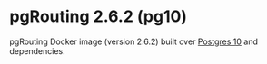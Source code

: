 # pgRouting 2.6.2 (pg10)

pgRouting Docker image (version 2.6.2) built over [Postgres 10](https://hub.docker.com/_/postgres) and dependencies.
